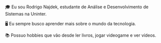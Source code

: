 🎓 Eu sou Rodrigo Najdek, estudante de Análise e Desenvolvimento de Sistemas na Uninter.

🖥️ Eu sempre busco aprender mais sobre o mundo da tecnologia.

📚 Possuo hobbies que vão desde ler livros, jogar videogame e ver vídeos.


